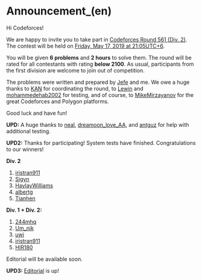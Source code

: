 # Announcement_(en)

Hi Codeforces!

We are happy to invite you to take part in [Codeforces Round 561 (Div. 2)](https://codeforces.com/contest/1166 "Codeforces Round 561 (Div. 2)"). The contest will be held on [Friday, May 17, 2019 at 21:05UTC+6](https://codeforces.com/https://www.timeanddate.com/worldclock/fixedtime.html?day=17&month=5&year=2019&hour=18&min=5&sec=0&p1=166).

You will be given **6 problems** and **2 hours** to solve them. The round will be rated for all contestants with rating **below 2100**. As usual, participants from the first division are welcome to join out of competition.

The problems were written and prepared by [Jefe](https://codeforces.com/profile/Jefe "Candidate Master Jefe") and me. We owe a huge thanks to [KAN](https://codeforces.com/profile/KAN "Grandmaster KAN") for coordinating the round, to [Lewin](https://codeforces.com/profile/Lewin "International Grandmaster Lewin") and [mohammedehab2002](https://codeforces.com/profile/mohammedehab2002 "Master mohammedehab2002") for testing, and of course, to [MikeMirzayanov](https://codeforces.com/profile/MikeMirzayanov "Headquarters, MikeMirzayanov") for the great Codeforces and Polygon platforms.

Good luck and have fun!

**UPD:** A huge thanks to [neal](https://codeforces.com/profile/neal "International Grandmaster neal"), [dreamoon_love_AA](https://codeforces.com/profile/dreamoon_love_AA "International Grandmaster dreamoon_love_AA"), and [antguz](https://codeforces.com/profile/antguz "Master antguz") for help with additional testing.

**UPD2:** Thanks for participating! System tests have finished. Congratulations to our winners!

**Div. 2**

 1. [iristran911](https://codeforces.com/profile/iristran911 "Expert iristran911")
2. [Sigyn](https://codeforces.com/profile/Sigyn "Candidate Master Sigyn")
3. [HaylayWilliams](https://codeforces.com/profile/HaylayWilliams "Candidate Master HaylayWilliams")
4. [albertg](https://codeforces.com/profile/albertg "Candidate Master albertg")
5. [Tianhen](https://codeforces.com/profile/Tianhen "Candidate Master Tianhen")

**Div. 1 + Div. 2:**

 1. [244mhq](https://codeforces.com/profile/244mhq "Grandmaster 244mhq")
2. [Um_nik](https://codeforces.com/profile/Um_nik "Legendary Grandmaster Um_nik")
3. [uwi](https://codeforces.com/profile/uwi "International Grandmaster uwi")
4. [iristran911](https://codeforces.com/profile/iristran911 "Expert iristran911")
5. [HIR180](https://codeforces.com/profile/HIR180 "International Grandmaster HIR180")

Editorial will be available soon.

**UPD3:** [Editorial](Tutorial_(en).md) is up!

